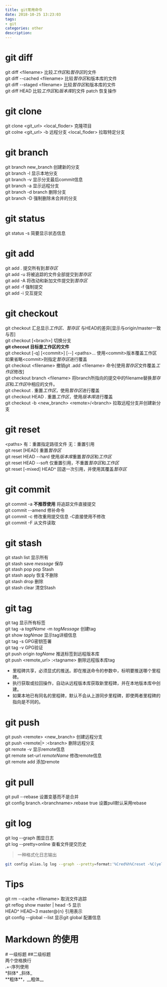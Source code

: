 ```yaml
---
title: git常用命令
date: 2018-10-25 13:23:03
tags:
- git
categories: other
description: 
---
```


# git diff
git diff <filename\> 比较*工作区*和*暂存区*的文件  
git diff --cached <filename\> 比较*暂存区*和版本库的文件  
git diff --staged <filename\> 比较*暂存区*和版本库的文件  
git diff HEAD 比较*工作区*和*版本库*的文件
patch 恢复操作

# git clone
git clone <git_url\> <local_floder\> 克隆项目  
git colne <git_url\> -b 远程分支 <local_floder\> 拉取特定分支  

# git branch
git branch new_branch 创建新的分支  
git branch -l 显示本地分支  
git branch -v 显示分支最后commit信息  
git branch -a 显示远程分支  
git branch -d branch 删除分支  
git branch -D 强制删除未合并的分支  

# git status    
git status -s 简要显示状态信息

# git add  
git add .  提交所有到*暂存区*  
git add -u 将被追踪的文件全部提交到*暂存区*  
git add -A 将改动和新加文件提交到*暂存区*  
git add -f 强制提交  
git add -i 交互提交  

# git checkout
git checkout 汇总显示*工作区*、*暂存区* 与HEAD的差异[显示与origin/master一致与否]  
git checkout [<brach\>] 切换分支  
**git checout <file> 目标是工作区的文件**  
git checkout [-q] [<commit\>] [--] <paths\>...  使用<commit\>版本覆盖工作区 如果省略<commit\>则指定*暂存区*进行覆盖  
git checkout <filename\> 撤销git .add <filename\> 命令[使用*暂存区*文件覆盖*工作区*修改]  
git checkout branch <filename\> 将branch所指向的提交中的filename替换*暂存区*和*工作区*中相应的文件。  
git checkout . 重置*工作区*，使用*暂存区*进行覆盖  
git checkout HEAD . 重置*工作区*，使用*版本库*进行覆盖  
git checkout -b <new_branch\> <remote\>/<branch\>  拉取远程分支并创建新分支

# git reset
<paths\> 有：重置指定路径文件 无：重置引用  
git reset [HEAD] 重置*暂存区*  
git reset HEAD --hard 使用*版本库*重置*暂存区*和*工作区*  
git reset HEAD --soft 仅重置引用，不重置*暂存区*和*工作区*  
git reset [-mixed] HEAD^ 回退一次引用，并使用其覆盖*暂存区*

# git commit
git commit -a **不推荐使用** 将追踪文件直接提交  
git commit --amend 修补命令  
git commit -c 修改重用提交信息 -C直接使用不修改  
git commit -F 从文件读取

# git stash
git stash list 显示所有  
git stash save *message* 保存    
git stash pop pop Stash  
git stash apply 恢复不删除  
git stash drop 删除  
git stash clear 清空Stash

# git tag
git tag  显示所有标签  
git tag -a *tagtName* -m *tagMessage* 创建tag  
git show *tagNmae*  显示tag详细信息  
git tag -s GPG密钥签署  
git tag -v GPG验证  
git push origin *tagName* 推送标签到远程版本库   
git push <remote_url\>  :<tagname\> 删除远程版本库tag  
+ 里程碑共享，必须显式的推送。即在推送命令的参数中，标明要推送哪个里程碑。
+ 执行获取或拉回操作，自动从远程版本库获取新里程碑，并在本地版本库中创建。
+ 如果本地已有同名的里程碑，默认不会从上游同步里程碑，即使两者里程碑的指向是不同的。

# git push
git push <remote\> <new_branch\> 创建远程分支  
git push <remote|> :<branch\> 删除远程分支  
git remote -v 显示remote信息  
git remote set-url *remoteName* 修改remote信息  
git remote add 添加remote  

# git pull
git pull --rebase  设置变基而不是合并  
git config branch.<branchname\>.rebase true 设置pull默认采用rebase  

# git log
git log --graph  图显日志  
git log --pretty=online <filnename> 查看文件提交历史  
> 一种格式化日志输出
``` bash  
git config alias.lg log --graph --pretty=format:'%Cred%h%Creset -%C(yellow)%d%Creset %s %Cgreen(%cr) %C(bold blue)<%an>%Creset' --abbrev-commit --date=relative core.quotepath=false
```

# Tips
git rm --cache <filename\> 取消文件追踪  
git reflog show master | head -5 显示  
HEAD^ HEAD~3 master@{n} 引用表示  
git config --global --list 显示git global 配置信息  

# Markdown 的使用
\# 一级标题  \#\#二级标题  
两个空格换行  
\.\+\-序列使用   
\*斜体\* \_斜体\_  
\*\*粗体\*\*，\_\_粗体\_\_
